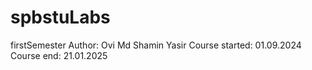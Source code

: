 # spbstuLabs
firstSemester
Author: Ovi Md Shamin Yasir
Course started: 01.09.2024
Course end: 21.01.2025
